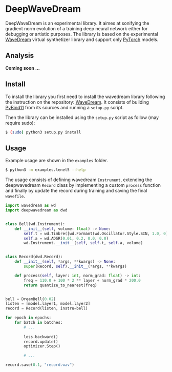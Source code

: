 # DeepWaveDream

DeepWaveDream is an experimental library. It aimes at sonifying the gradient norm evolution of a training deep neural network either for debugging or artistic purposes. The library is based on the experimental [WaveDream](https://github.com/yliess86/WaveDream) virtual synthetizer library and support only [PyTorch](https://pytorch.org/) models.

## Analysis

**Coming soon ...**

## Install

To install the library you first need to install the wavedream library following the instruction on the repository: [WaveDream](https://github.com/yliess86/WaveDream). It consists of building [PyBind11](https://github.com/pybind/pybind11) from its sources and running a `setup.py` script.

Then the library can be installed using the `setup.py` script as follow (may require sudo):
```bash
$ (sudo) python3 setup.py install
```

## Usage

Example usage are shown in the `examples` folder.
```bash
$ python3 -m examples.lenet5 --help
```

The usage consists of defining wavedream `Instrument`, extending the deepwavedream `Record` class by implementing a custom `process` function and finally by update the record during training and saving the final `wavefile`.

```python
import wavedream as wd
import deepwavedream as dwd


class Bell(wd.Instrument):    
    def __init__(self, volume: float) -> None:
        self.t = wd.Timbre([wd.Formant(wd.Oscillator.Style.SIN, 1.0, 0)])
        self.a = wd.ADSR(0.01, 0.2, 0.0, 0.0)
        wd.Instrument.__init__(self, self.t, self.a, volume)


class Record(dwd.Record):
    def __init__(self, *args, **kwargs) -> None:
        super(Record, self).__init__(*args, **kwargs)

    def process(self, layer: int, norm_grad: float) -> int:
        freq = 110.0 + 100 * 2 ** layer + norm_grad * 200.0
        return quantize_to_nearest(freq)


bell = DreamBell(0.02) 
listen = [model.layer1, model.layer2]
record = Record(listen, instru=bell)

for epoch in epochs:
    for batch in batches:
        # ...
        
        loss.backward()
        record.update()
        optimizer.Step()

        # ...

record.save(0.1, "record.wav")
```